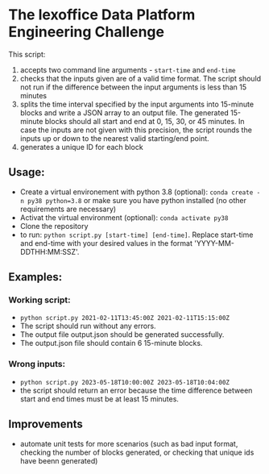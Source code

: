 # The lexoffice Data Platform Engineering Challenge
This script:
1. accepts two command line arguments - `start-time` and `end-time`
2. checks that the inputs given are of a valid time format. The script should not run if the difference between the input arguments is less than 15 minutes
3. splits the time interval specified by the input arguments into 15-minute blocks and write a JSON array to an output file. The generated 15-minute blocks should all start and end at 0, 15, 30, or 45 minutes. In case the inputs are not given with this precision, the script rounds the inputs up or down to the nearest valid starting/end point. 
4. generates a unique ID for each block

## Usage: 
- Create a virtual environement with python 3.8 (optional): `conda create -n py38 python=3.8` or make sure you have python installed (no other requirements are necessary)
- Activat the virtual environment (optional): `conda activate py38`
- Clone the repository
- to run: `python script.py [start-time] [end-time]`. Replace start-time and end-time with your desired values in the format 'YYYY-MM-DDTHH:MM:SSZ'.

## Examples:

### Working script: 
- `python script.py 2021-02-11T13:45:00Z 2021-02-11T15:15:00Z`
- The script should run without any errors.
- The output file output.json should be generated successfully.
- The output.json file should contain 6 15-minute blocks.

### Wrong inputs:
- `python script.py 2023-05-18T10:00:00Z 2023-05-18T10:04:00Z`
- the script should return an error because the time difference between start and end times must be at least 15 minutes.

## Improvements
- automate unit tests for more scenarios (such as bad input format, checking the number of blocks generated, or checking that unique ids have beenn generated)
